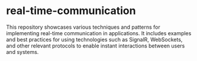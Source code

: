 # real-time-communication
This repository showcases various techniques and patterns for implementing real-time communication in applications. It includes examples and best practices for using technologies such as SignalR, WebSockets, and other relevant protocols to enable instant interactions between users and systems.
